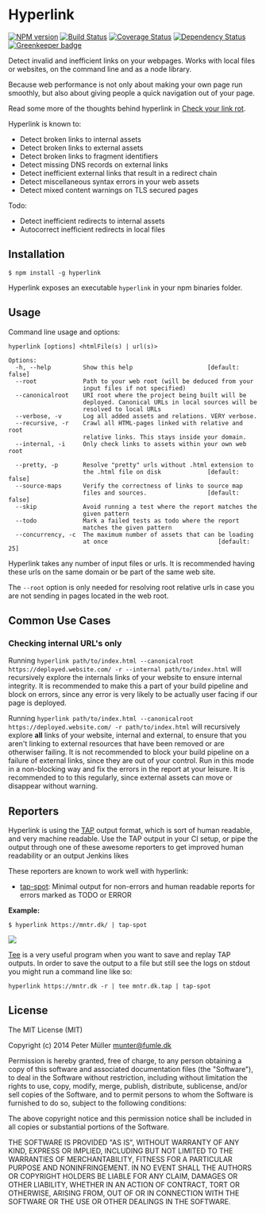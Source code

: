 # Hyperlink

[![NPM version](https://badge.fury.io/js/hyperlink.svg)](http://badge.fury.io/js/hyperlink)
[![Build Status](https://travis-ci.org/Munter/hyperlink.svg?branch=master)](https://travis-ci.org/Munter/hyperlink)
[![Coverage Status](https://coveralls.io/repos/github/Munter/hyperlink/badge.svg?branch=master)](https://coveralls.io/github/Munter/hyperlink?branch=master)
[![Dependency Status](https://david-dm.org/Munter/hyperlink.svg)](https://david-dm.org/Munter/hyperlink) [![Greenkeeper badge](https://badges.greenkeeper.io/Munter/hyperlink.svg)](https://greenkeeper.io/)

Detect invalid and inefficient links on your webpages. Works with local files or websites, on the command line and as a node library.

Because web performance is not only about making your own page run smoothly, but also about giving people a quick navigation out of your page.

Read some more of the thoughts behind hyperlink in [Check your link rot](https://mntr.dk/2015/check-your-link-rot/).

Hyperlink is known to:

- Detect broken links to internal assets
- Detect broken links to external assets
- Detect broken links to fragment identifiers
- Detect missing DNS records on external links
- Detect inefficient external links that result in a redirect chain
- Detect miscellaneous syntax errors in your web assets
- Detect mixed content warnings on TLS secured pages

Todo:

- Detect inefficient redirects to internal assets
- Autocorrect inefficient redirects in local files

## Installation

```
$ npm install -g hyperlink
```

Hyperlink exposes an executable `hyperlink` in your npm binaries folder.

## Usage

Command line usage and options:

```
hyperlink [options] <htmlFile(s) | url(s)>

Options:
  -h, --help         Show this help                     [default: false]
  --root             Path to your web root (will be deduced from your
                     input files if not specified)
  --canonicalroot    URI root where the project being built will be
                     deployed. Canonical URLs in local sources will be
                     resolved to local URLs
  --verbose, -v      Log all added assets and relations. VERY verbose.
  --recursive, -r    Crawl all HTML-pages linked with relative and root
                     relative links. This stays inside your domain.
  --internal, -i     Only check links to assets within your own web root

  --pretty, -p       Resolve "pretty" urls without .html extension to
                     the .html file on disk             [default: false]
  --source-maps      Verify the correctness of links to source map
                     files and sources.                 [default: false]
  --skip             Avoid running a test where the report matches the
                     given pattern
  --todo             Mark a failed tests as todo where the report
                     matches the given pattern
  --concurrency, -c  The maximum number of assets that can be loading
                     at once                               [default: 25]
```

Hyperlink takes any number of input files or urls. It is recommended having these urls on the same domain or be part of the same web site.

The `--root` option is only needed for resolving root relative urls in case you are not sending in pages located in the web root.

## Common Use Cases

### Checking internal URL's only

Running `hyperlink path/to/index.html --canonicalroot https://deployed.website.com/ -r --internal path/to/index.html` will recursively explore the internals links of your website to ensure internal integrity. It is recommended to make this a part of your build pipeline and block on errors, since any error is very likely to be actually user facing if our page is deployed.

Running `hyperlink path/to/index.html --canonicalroot https://deployed.website.com/ -r path/to/index.html` will recursively explore **all** links of your website, internal and external, to ensure that you aren't linking to external resources that have been removed or are otherwiser failing. It is not recommended to block your build pipeline on a failure of external links, since they are out of your control. Run in this mode in a non-blocking way and fix the errors in the report at your leisure. It is recommended to to this regularly, since external assets can move or disappear without warning.

## Reporters

Hyperlink is using the [TAP](https://testanything.org/) output format, which is sort of human readable, and very machine readable. Use the TAP output in your CI setup, or pipe the output through one of these awesome reporters to get improved human readability or an output Jenkins likes

These reporters are known to work well with hyperlink:

- [tap-spot](https://www.npmjs.com/package/tap-spot): Minimal output for non-errors and human readable reports for errors marked as TODO or ERROR

**Example:**

```
$ hyperlink https://mntr.dk/ | tap-spot
```

![](https://i.imgur.com/tvan2YY.png)

[Tee](http://en.wikipedia.org/wiki/Tee_%28command%29) is a very useful program when you want to save and replay TAP outputs. In order to save the output to a file but still see the logs on stdout you might run a command line like so:

```
hyperlink https://mntr.dk -r | tee mntr.dk.tap | tap-spot
```

## License

The MIT License (MIT)

Copyright (c) 2014 Peter Müller <munter@fumle.dk>

Permission is hereby granted, free of charge, to any person obtaining a copy
of this software and associated documentation files (the "Software"), to deal
in the Software without restriction, including without limitation the rights
to use, copy, modify, merge, publish, distribute, sublicense, and/or sell
copies of the Software, and to permit persons to whom the Software is
furnished to do so, subject to the following conditions:

The above copyright notice and this permission notice shall be included in
all copies or substantial portions of the Software.

THE SOFTWARE IS PROVIDED "AS IS", WITHOUT WARRANTY OF ANY KIND, EXPRESS OR
IMPLIED, INCLUDING BUT NOT LIMITED TO THE WARRANTIES OF MERCHANTABILITY,
FITNESS FOR A PARTICULAR PURPOSE AND NONINFRINGEMENT. IN NO EVENT SHALL THE
AUTHORS OR COPYRIGHT HOLDERS BE LIABLE FOR ANY CLAIM, DAMAGES OR OTHER
LIABILITY, WHETHER IN AN ACTION OF CONTRACT, TORT OR OTHERWISE, ARISING FROM,
OUT OF OR IN CONNECTION WITH THE SOFTWARE OR THE USE OR OTHER DEALINGS IN
THE SOFTWARE.
